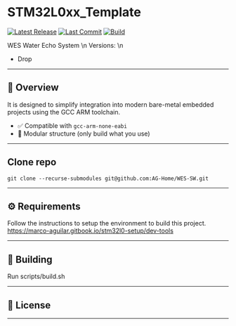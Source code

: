 # STM32L0xx_Template

[![Latest Release](https://img.shields.io/github/v/release/STM32-Libraries/STM32L0xx_Template?label=release&color=4caf50)](https://github.com/AG-Home/WES-SW/releases/latest)
[![Last Commit](https://img.shields.io/github/last-commit/STM32-Libraries/STM32L0xx_Template?color=ff9800)](https://github.com/AG-Home/WES-SW/commits/main)
[![Build](https://github.com/AG-Home/WES-SW/actions/workflows/build.yml/badge.svg?branch=main)](https://github.com/AG-Home/WES-SW/actions/workflows/build.yml)

WES Water Echo System \n
Versions: \n
- Drop
---

## 🧩 Overview

It is designed to simplify integration into modern bare-metal embedded projects using the GCC ARM toolchain.

- ✅ Compatible with `gcc-arm-none-eabi`
- 🧱 Modular structure (only build what you use)

---

## Clone repo
```
git clone --recurse-submodules git@github.com:AG-Home/WES-SW.git 
```

---

## ⚙️ Requirements
Follow the instructions to setup the environment to build this project.
https://marco-aguilar.gitbook.io/stm32l0-setup/dev-tools

---

## 🚀 Building
Run scripts/build.sh

---

## 📜 License

---


